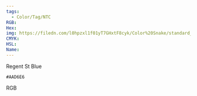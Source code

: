 ```yaml
---
tags:
  - Color/Tag/NTC
RGB:
Hex:
img: https://filedn.com/l0hpzxl1f01yT7GHxtF8cyk/Color%20Snake/standard_csv_to_svg//AAD6E6.svg
CMYK:
HSL:
Name:
---
```

Regent St Blue
```palette
#AAD6E6
```
RGB
